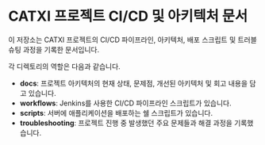 # CATXI 프로젝트 CI/CD 및 아키텍처 문서

이 저장소는 CATXI 프로젝트의 CI/CD 파이프라인, 아키텍처, 배포 스크립트 및 트러블슈팅 과정을 기록한 문서입니다.

각 디렉토리의 역할은 다음과 같습니다.

- **docs**: 프로젝트 아키텍처의 현재 상태, 문제점, 개선된 아키텍처 및 회고 내용을 담고 있습니다.
- **workflows**: Jenkins를 사용한 CI/CD 파이프라인 스크립트가 있습니다.
- **scripts**: 서버에 애플리케이션을 배포하는 쉘 스크립트가 있습니다.
- **troubleshooting**: 프로젝트 진행 중 발생했던 주요 문제들과 해결 과정을 기록했습니다.
